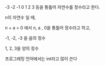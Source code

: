 -3 -2 -1 0 1 2 3 등을 통틀어 자연수를 정수라고 한다.

n이 자연수 일 때,

n + a = 0 에서 n, a , 0을 통틀어 정수라고 하고, 

-1, -2, -3 을 음의 정수

1, 2, 3을 양의 정수

프로그래밍 언어에서는 int라고 많이 쓴다

